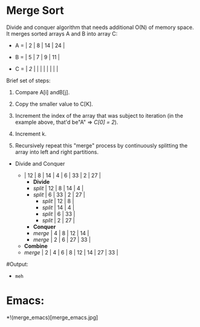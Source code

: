 # Merge Sort

Divide and conquer algorithm that needs additional O(N) of memory space.
It merges sorted arrays A and B into array C:

  * A = | 2 | 8 | 14 | 24 |
  * B = | 5 | 7 | 9 | 11 |

  * C = | *2* |  |  |  |  |  |  |  |


Brief set of steps:

1. Compare A[i] andB[j].

2. Copy the smaller value to C[K].

3. Increment the index of the array that was subject to iteration (in the example above, that'd be"A" => *C[0] = 2*).

4. Increment k.

5. Recursively repeat this "merge" process by continuously splitting the array into left and right partitions.


* Divide and Conquer

  * | 12 | 8 | 14 | 4 | 6 | 33 | 2 | 27 |
    * **Divide**
    * *split* | 12 | 8  | 14 | 4  |
	* *split* | 6  | 33 | 2  | 27 |
 	  * *split* | 12 | 8  |
  	  * *split* | 14 | 4  |
	  * *split* | 6  | 33 |
	  * *split* | 2  | 27 |
	* **Conquer**
    * *merge* | 4  | 8  | 12 | 14 |
	* *merge* | 2  | 6  | 27 | 33 |
  * **Combine**
  * *merge* | 2 | 4 | 6 | 8 | 12 | 14 | 27 | 33 |

#Output:
  * ```python
    meh
	```

# Emacs:
  *!(merge_emacs)[merge_emacs.jpg]

